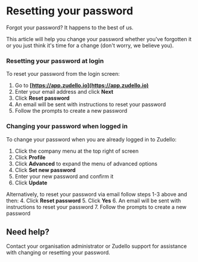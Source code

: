 # Resetting your password

Forgot your password? It happens to the best of us. 

This article will help you change your password whether you've forgotten it or you just think it's time for a change (don't worry, we believe you).

### Resetting your password at login

To reset your password from the login screen:

1. Go to **[https://app.zudello.io](https://app.zudello.io)**
2. Enter your email address and click **Next**
4. Click **Reset password** 
5. An email will be sent with instructions to reset your password
6. Follow the prompts to create a new password

### Changing your password when logged in

To change your password when you are already logged in to Zudello:

1. Click the company menu at the top right of screen
2. Click **Profile** 
3. Click **Advanced** to expand the menu of advanced options
4. Click **Set new password**
5. Enter your new password and confirm it
6. Click **Update**

Alternatively, to reset your password via email follow steps 1-3 above and then:
4. Click **Reset password** 
5. Click **Yes**
6. An email will be sent with instructions to reset your password
7. Follow the prompts to create a new password

## Need help?

Contact your organisation administrator or Zudello support for assistance with changing or resetting your password.